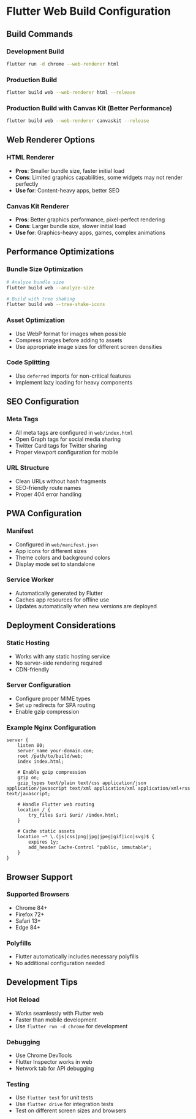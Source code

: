 # Flutter Web Build Configuration

## Build Commands

### Development Build
```bash
flutter run -d chrome --web-renderer html
```

### Production Build
```bash
flutter build web --web-renderer html --release
```

### Production Build with Canvas Kit (Better Performance)
```bash
flutter build web --web-renderer canvaskit --release
```

## Web Renderer Options

### HTML Renderer
- **Pros**: Smaller bundle size, faster initial load
- **Cons**: Limited graphics capabilities, some widgets may not render perfectly
- **Use for**: Content-heavy apps, better SEO

### Canvas Kit Renderer
- **Pros**: Better graphics performance, pixel-perfect rendering
- **Cons**: Larger bundle size, slower initial load
- **Use for**: Graphics-heavy apps, games, complex animations

## Performance Optimizations

### Bundle Size Optimization
```bash
# Analyze bundle size
flutter build web --analyze-size

# Build with tree shaking
flutter build web --tree-shake-icons
```

### Asset Optimization
- Use WebP format for images when possible
- Compress images before adding to assets
- Use appropriate image sizes for different screen densities

### Code Splitting
- Use `deferred` imports for non-critical features
- Implement lazy loading for heavy components

## SEO Configuration

### Meta Tags
- All meta tags are configured in `web/index.html`
- Open Graph tags for social media sharing
- Twitter Card tags for Twitter sharing
- Proper viewport configuration for mobile

### URL Structure
- Clean URLs without hash fragments
- SEO-friendly route names
- Proper 404 error handling

## PWA Configuration

### Manifest
- Configured in `web/manifest.json`
- App icons for different sizes
- Theme colors and background colors
- Display mode set to standalone

### Service Worker
- Automatically generated by Flutter
- Caches app resources for offline use
- Updates automatically when new versions are deployed

## Deployment Considerations

### Static Hosting
- Works with any static hosting service
- No server-side rendering required
- CDN-friendly

### Server Configuration
- Configure proper MIME types
- Set up redirects for SPA routing
- Enable gzip compression

### Example Nginx Configuration
```nginx
server {
    listen 80;
    server_name your-domain.com;
    root /path/to/build/web;
    index index.html;

    # Enable gzip compression
    gzip on;
    gzip_types text/plain text/css application/json application/javascript text/xml application/xml application/xml+rss text/javascript;

    # Handle Flutter web routing
    location / {
        try_files $uri $uri/ /index.html;
    }

    # Cache static assets
    location ~* \.(js|css|png|jpg|jpeg|gif|ico|svg)$ {
        expires 1y;
        add_header Cache-Control "public, immutable";
    }
}
```

## Browser Support

### Supported Browsers
- Chrome 84+
- Firefox 72+
- Safari 13+
- Edge 84+

### Polyfills
- Flutter automatically includes necessary polyfills
- No additional configuration needed

## Development Tips

### Hot Reload
- Works seamlessly with Flutter web
- Faster than mobile development
- Use `flutter run -d chrome` for development

### Debugging
- Use Chrome DevTools
- Flutter Inspector works in web
- Network tab for API debugging

### Testing
- Use `flutter test` for unit tests
- Use `flutter drive` for integration tests
- Test on different screen sizes and browsers




